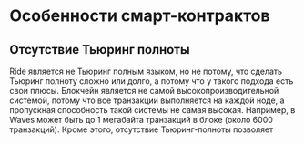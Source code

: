 # Особенности смарт-контрактов



## Отсутствие Тьюринг полноты

Ride является не Тьюринг полным языком, но не потому, что сделать Тьюринг полноту сложно или долго, а потому что у такого подхода есть свои плюсы. Блокчейн является не самой высокопроизводительной системой, потому что все транзакции выполняется на каждой ноде, а пропускная способность такой системы не самая высокая. Например, в Waves может быть до 1 мегабайта транзакций в блоке (около 6000 транзакций). Кроме этого, отсутствие Тьюринг-полноты позволяет 